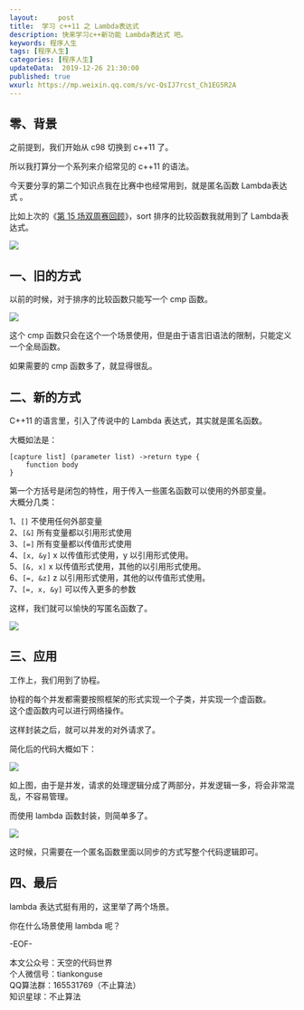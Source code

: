 ```yaml
---   
layout:     post  
title:  学习 c++11 之 Lambda表达式   
description: 快来学习c++新功能 Lambda表达式 吧。    
keywords: 程序人生  
tags: [程序人生]    
categories: [程序人生]  
updateData:  2019-12-26 21:30:00  
published: true  
wxurl: https://mp.weixin.qq.com/s/vc-QsIJ7rcst_Ch1EG5R2A  
---  
```



## 零、背景  


之前提到，我们开始从 c98 切换到 c++11 了。  


所以我打算分一个系列来介绍常见的 c++11 的语法。  


今天要分享的第二个知识点我在比赛中也经常用到，就是匿名函数 Lambda表达式 。  


比如上次的《[第 15 场双周赛回顾](https://mp.weixin.qq.com/s/9YwYxE_OsVK5e_qZfFzEjQ)》，sort 排序的比较函数我就用到了 Lambda表达式。  


![](//res2019.tiankonguse.com/images/2019/12/18/002.png)  


## 一、旧的方式  


以前的时候，对于排序的比较函数只能写一个 cmp 函数。  


![](//res2019.tiankonguse.com/images/2019/12/26/001.png)  


这个 cmp 函数只会在这个一个场景使用，但是由于语言旧语法的限制，只能定义一个全局函数。  


如果需要的 cmp 函数多了，就显得很乱。  


## 二、新的方式


C++11 的语言里，引入了传说中的 Lambda 表达式，其实就是匿名函数。  


大概如法是：  


```
[capture list] (parameter list) ->return type { 
    function body 
}
```

第一个方括号是闭包的特性，用于传入一些匿名函数可以使用的外部变量。  
大概分几类：  


1、`[]` 不使用任何外部变量  
2、`[&]` 所有变量都以引用形式使用  
3、`[=]` 所有变量都以传值形式使用  
4、`[x, &y]` x 以传值形式使用，y 以引用形式使用。  
5、`[&, x]` x 以传值形式使用，其他的以引用形式使用。  
6、`[=, &z]` z 以引用形式使用，其他的以传值形式使用。  
7、`[=, x, &y]` 可以传入更多的参数  


这样，我们就可以愉快的写匿名函数了。  


![](//res2019.tiankonguse.com/images/2019/12/26/002.png)  


## 三、应用  


工作上，我们用到了协程。  


协程的每个并发都需要按照框架的形式实现一个子类，并实现一个虚函数。  
这个虚函数内可以进行网络操作。  


这样封装之后，就可以并发的对外请求了。  


简化后的代码大概如下：  


![](//res2019.tiankonguse.com/images/2019/12/26/003.png)  


如上图，由于是并发，请求的处理逻辑分成了两部分，并发逻辑一多，将会非常混乱，不容易管理。  


而使用 lambda 函数封装，则简单多了。  


![](//res2019.tiankonguse.com/images/2019/12/26/004.png)  


这时候，只需要在一个匿名函数里面以同步的方式写整个代码逻辑即可。  


## 四、最后  


lambda 表达式挺有用的，这里举了两个场景。  


你在什么场景使用 lambda 呢？  


-EOF-  


本文公众号：天空的代码世界  
个人微信号：tiankonguse  
QQ算法群：165531769（不止算法）  
知识星球：不止算法  

